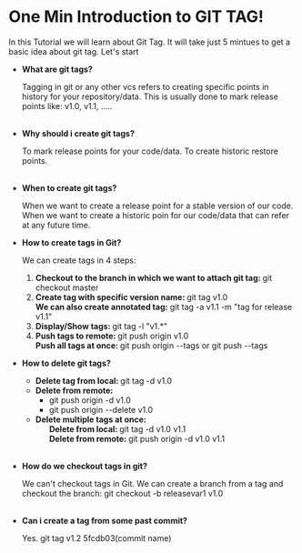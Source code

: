 <h1>One Min Introduction to GIT TAG!</h1>
<p>In this Tutorial we will learn about Git Tag. It will take just 5 mintues to get a basic idea about git tag. Let's start<p>
  
  <ul>
  <li><b>What are git tags?</b></li>
  <p>Tagging in git or any other vcs refers to creating specific points in history for your repository/data. This is usually done to mark release points like: v1.0, v1.1, .....</p> <br>
  <li><b>Why should i create git tags?</b></li>
  <p>To mark release points for your code/data. To create historic restore points.</p> <br>
  <li><b>When to create git tags?</b></li>
  <p>When we want to create a release point for a stable version of our code. When we want to create a historic poin for our code/data that can refer at any future time.</p>
  <li><b>How to create tags in Git?</b></li>
  <p>We can create tags in 4 steps:
  <ol>
    <li><b>Checkout to the branch in which we want to attach git tag: </b> git checkout master </li>
    <li>
      <b>Create tag with specific version name: </b> git tag v1.0 <br>
      <b>We can also create annotated tag:</b> git tag -a v1.1 -m "tag for release v1.1" 
    </li>
   <li><b>Display/Show tags: </b> git tag -l "v1.*" </li>
    <li>
      <b>Push tags to remote: </b> git push origin v1.0 <br>
      <b>Push all tags at once: </b> git push origin --tags or git push --tags
    </li>
  </ol>
  </p>
  <li><b>How to delete git tags?</b></li>
  <p>
  <ul>
    <li><b>Delete tag from local: </b> git tag -d v1.0</li>
    <li><b>Delete from remote: </b>
      <ul>
        <li>git push origin -d v1.0</li>
        <li>git push origin --delete v1.0</li>
      </ul>
    </li>
    <li><b>Delete multiple tags at once:</b> 
      <ul>
        <b>Delete from local: </b> git tag -d v1.0 v1.1 <br>
        <b>Delete from remote: </b> git push origin -d v1.0 v1.1
      </ul>
    </li>
</ul>
</p> <br>
  <li><b>How do we checkout tags in git?</b></li>
  <p>
  We can't checkout tags in Git. We can create a branch from a tag and checkout the branch: git checkout -b releasevar1 v1.0
  </p> <br>
  <li><b>Can i create a tag from some past commit?</b></li>
  <p>
  Yes. git tag v1.2 5fcdb03(commit name)
  </p>
</ul>
